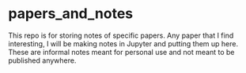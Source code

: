 # papers_and_notes

This repo is for storing notes of specific papers. Any paper that I find interesting, I will be making notes in Jupyter and putting them up here. These are informal notes meant for personal use and not meant to be published anywhere.

